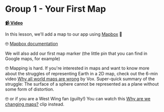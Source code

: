 # Group 1 - Your First Map

**[📹 Video](https://egghead.io/lessons/egghead-group-1---your-first-map)**

In this lesson, we'll add a map to our app using [Mapbox](https://www.mapbox.com/) 💪

🤓 [Mapbox documentation](https://docs.mapbox.com/help/how-mapbox-works/)

We will also add our first map marker (the little pin that you can find in Google maps, for example)

🤓 Mapping is hard. If you're interested in maps and want to know more about the struggles of representing Earth in a 2D map, check out the 6-min video [Why all world maps are wrong](https://www.youtube.com/watch?v=kIID5FDi2JQ) by Vox. Super-quick summary of the struggle: The surface of a sphere cannot be represented as a plane without some form of distortion.

🤓 or if you are a West Wing fan (guilty!) You can watch this [Why are we changing maps?](https://www.youtube.com/watch?v=eLqC3FNNOaI) clip instead.
